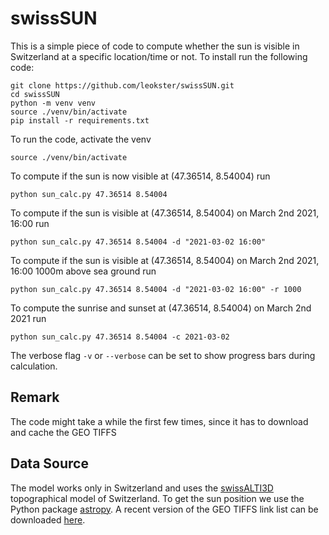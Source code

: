 # swissSUN

This is a simple piece of code to compute whether the sun is visible in Switzerland at a specific location/time or not. To install run the following code:
```
git clone https://github.com/leokster/swissSUN.git
cd swissSUN
python -m venv venv
source ./venv/bin/activate
pip install -r requirements.txt
```

To run the code, activate the venv
```
source ./venv/bin/activate
```

To compute if the sun is now visible at (47.36514, 8.54004) run
```
python sun_calc.py 47.36514 8.54004
```

To compute if the sun is visible at (47.36514, 8.54004) on March 2nd 2021, 16:00 run
```
python sun_calc.py 47.36514 8.54004 -d "2021-03-02 16:00"
```

To compute if the sun is visible at (47.36514, 8.54004) on March 2nd 2021, 16:00 1000m above sea ground run
```
python sun_calc.py 47.36514 8.54004 -d "2021-03-02 16:00" -r 1000
```

To compute the sunrise and sunset at (47.36514, 8.54004) on March 2nd 2021 run
```
python sun_calc.py 47.36514 8.54004 -c 2021-03-02
```

The verbose flag ```-v``` or ```--verbose``` can be set to show progress bars during calculation.



## Remark
The code might take a while the first few times, since it has to download and cache the GEO TIFFS


## Data Source
The model works only in Switzerland and uses the [swissALTI3D](https://www.swisstopo.admin.ch/de/geodata/height/alti3d.html) topographical model of Switzerland. To get the sun position we use the Python package [astropy](https://www.astropy.org). A recent version of the GEO TIFFS link list can be downloaded [here](https://ogd.swisstopo.admin.ch/resources/ch.swisstopo.swissalti3d-2eb0dsEH.csv).